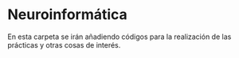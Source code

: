 # Neuroinformática
En esta carpeta se irán añadiendo códigos para la realización de las prácticas y otras cosas de interés.
